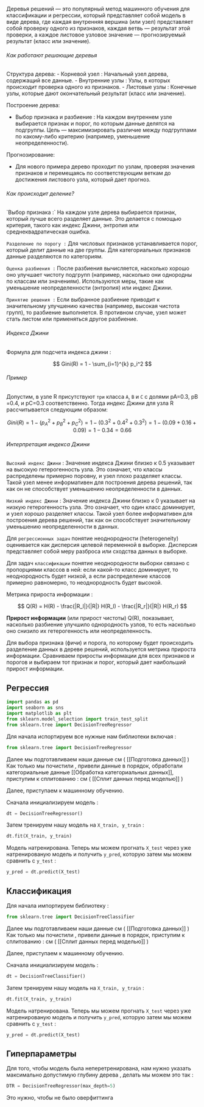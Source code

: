 Деревья решений — это популярный метод машинного обучения для классификации и регрессии, который представляет собой модель в виде дерева, где каждая внутренняя вершина (или узел) представляет собой проверку одного из признаков, каждая ветвь — результат этой проверки, а каждое листовое узловое значение — прогнозируемый результат (класс или значение).

<h6>Как работают решающие деревья</h6>
Структура дерева:
- Корневой узел : Начальный узел дерева, содержащий все данные.
- Внутренние узлы : Узлы, в которых происходит проверка одного из признаков.
- Листовые узлы : Конечные узлы, которые дают окончательный результат (класс или значение).

Построение дерева: 
- Выбор признака и разбиение : На каждом внутреннем узле выбирается признак и порог, по которым данные делятся на подгруппы. Цель — максимизировать различие между подгруппами по какому-либо критерию (например, уменьшение неопределенности).

Прогнозирование:
- Для нового примера дерево проходит по узлам, проверяя значения признаков и перемещаясь по соответствующим веткам до достижения листового узла, который дает прогноз.
<h6>Как происходит деление? </h6>
`Выбор признака :` На каждом узле дерева выбирается признак, который лучше всего разделяет данные. Это делается с помощью критерия, такого как индекс Джини, энтропия или среднеквадратическая ошибка.

`Разделение по порогу :`  Для числовых признаков устанавливается порог, который делит данные на две группы. Для категориальных признаков данные разделяются по категориям.

`Оценка разбиения :` После разбиения вычисляется, насколько хорошо оно улучшает чистоту подгрупп (например, насколько они однородны по классам или значениям). Используются меры, такие как уменьшение неопределенности (энтропия) или индекс Джини.

`Принятие решения :`  Если выбранное разбиение приводит к значительному улучшению качества (например, высокая чистота групп), то разбиение выполняется. В противном случае, узел может стать листом или применяться другое разбиение.

<h6>Индекса Джини</h6>
Формула для подсчета индекса джини :

$$
Gini(R) = 1 - \sum_{i=1}^{k} p_i^2
$$

<h6>Пример</h6>

Допустим, в узле R присутствуют `три` класса `A`, `B` и `C` с долями pA=0.3, pB​=0.4, и pC​=0.3 соответственно. Тогда индекс Джини для узла R рассчитывается следующим образом:

$$
Gini(R) = 1 - (p_A^2 + p_B^2 + p_C^2)
        = 1 - (0.3^2 + 0.4^2 + 0.3^2)
        = 1 - (0.09 + 0.16 + 0.09)
        = 1 - 0.34
        = 0.66
$$
<h6>Интерпретация индекса Джини</h6>

`Высокий индекс Джини` : Значение индекса Джини близко к 0.5 указывает на высокую гетерогенность узла. Это означает, что классы распределены примерно поровну, и узел плохо разделяет классы. Такой узел менее информативен для построения дерева решений, так как он не способствует уменьшению неопределенности в данных.

`Низкий индекс Джини` : Значение индекса Джини близко к 0 указывает на низкую гетерогенность узла. Это означает, что один класс доминирует, и узел хорошо разделяет классы. Такой узел более информативен для построения дерева решений, так как он способствует значительному уменьшению неопределенности в данных.

Для `регрессионных задач` понятие неоднородности (heterogeneity) оценивается как дисперсия целевой переменной в выборке. Дисперсия представляет собой меру разброса или сходства данных в выборке.

Для задач `классификации` понятие неоднородности выборки связано с пропорциями классов в ней: если какой-то класс доминирует, то неоднородность будет низкой, а если распределение классов примерно равномерно, то неоднородность будет высокой.

Метрика прироста информации :

$$
Q(R) = H(R) - \frac{|R_l|}{|R|} H(R_l) - \frac{|R_r|}{|R|} H(R_r)
$$

**Прирост информации** (или прирост чистоты) Q(R), показывает, насколько разбиение улучшило однородность узлов, то есть насколько оно снизило их гетерогенность или неопределенность.

Для выбора признака (фичи) и порога, по которому будет происходить разделение данных в дереве решений, используется метрика прироста информации. Сравниваем приросты информации для всех признаков и порогов и выбираем тот признак и порог, который дает наибольший прирост информации. 

<h2>Регрессия</h2>

```python 
import pandas as pd
import seaborn as sns
import matplotlib as plt
from sklearn.model_selection import train_test_split
from sklearn.tree import DecisionTreeRegressor
```

Для начала испортируем все нужные нам библиотеки включая :

```python 
from sklearn.tree import DecisionTreeRegressor
```

Далее мы подготавливаем наши данные см ( [[Подготовка данных]] )
Как только мы почистили , привели данные в порядок, обработали категориальные данные [[Обработка категориальных данных]],  приступим к сплитованию :
см ( [[Сплит данных перед моделью]] )

Далее, приступаем к машинному обучению.

Сначала инициализируем модель : 

```python 
dt = DecisionTreeRegressor()
```

Затем тренируем нашу модель на `X_train, y_train` : 

```python 
dt.fit(X_train, y_train)
```

Модель натренирована. Теперь мы можем прогнать `X_test` через уже натренированую модель и получить `y_pred`, которую затем мы можем сравнить с `y_test` : 

```python 
y_pred = dt.predict(X_test)
```

<h2>Классификация</h2>
Для начала импортируем библиотеку : 

```python
from sklearn.tree import DecisionTreeClassifier
```

Далее мы подготавливаем наши данные см ( [[Подготовка данных]] )
Как только мы почистили , привели данные в порядок, приступим к сплитованию :
см ( [[Сплит данных перед моделью]] )

Далее, приступаем к машинному обучению.

Сначала инициализируем модель : 

```python 
dt = DecisionTreeClassifier()
```

Затем тренируем нашу модель на `X_train, y_train` : 

```python 
dt.fit(X_train, y_train)
```

Модель натренирована. Теперь мы можем прогнать `X_test` через уже натренированую модель и получить `y_pred`, которую затем мы можем сравнить с `y_test` : 

```python 
y_pred = dt.predict(X_test)
```

<h2>Гиперпараметры</h2>

Для того, чтобы модель была неперетренирована, нам нужно указать максимально допустимую глубину дерева , делать мы можем это так : 

```python 
DTR = DecisionTreeRegressor(max_depth=5)
```

Это нужно, чтобы не было оверфиттинга

